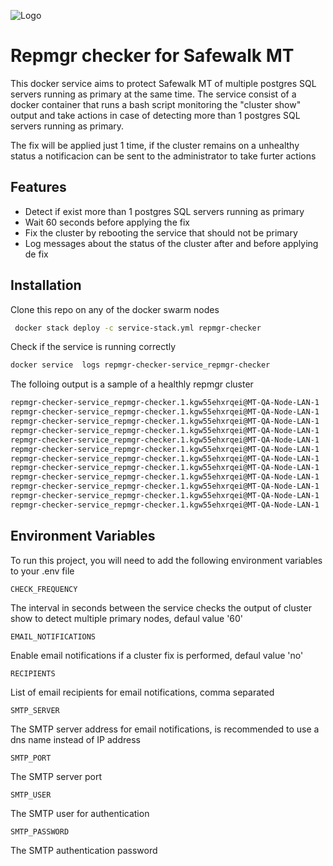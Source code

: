 
![Logo](https://avatars.githubusercontent.com/u/8182156?s=50&v=4)
# Repmgr checker for Safewalk MT
This docker service aims to protect Safewalk MT of multiple postgres SQL servers  running as primary at the same time. The service consist of a docker container that runs a bash script monitoring the "cluster show" output and take actions in case of detecting more than 1 postgres SQL servers running as primary.

The fix will be applied just 1 time, if the cluster remains on a unhealthy status a notificacion can be sent to the administrator to take furter actions


## Features

- Detect if exist more than 1 postgres SQL servers running as primary
- Wait 60 seconds before applying the fix 
- Fix the cluster by rebooting the service that should not be primary
- Log messages about the status of the cluster after and before applying de fix


## Installation

Clone this repo on any of the docker swarm nodes

```bash
 docker stack deploy -c service-stack.yml repmgr-checker
```

Check if the service is running correctly

``` bash
docker service  logs repmgr-checker-service_repmgr-checker
```
The folloing output is a sample of a healthly repmgr cluster

``` bash
repmgr-checker-service_repmgr-checker.1.kgw55ehxrqei@MT-QA-Node-LAN-1    | INFO: The number of PG in primary is: 1  - do nothing
repmgr-checker-service_repmgr-checker.1.kgw55ehxrqei@MT-QA-Node-LAN-1    | postgresql-repmgr 16:00:34.31
repmgr-checker-service_repmgr-checker.1.kgw55ehxrqei@MT-QA-Node-LAN-1    | postgresql-repmgr 16:00:34.32 Welcome to the Bitnami postgresql-repmgr container
repmgr-checker-service_repmgr-checker.1.kgw55ehxrqei@MT-QA-Node-LAN-1    | postgresql-repmgr 16:00:34.32 Subscribe to project updates by watching https://github.com/bitnami/containers
repmgr-checker-service_repmgr-checker.1.kgw55ehxrqei@MT-QA-Node-LAN-1    | postgresql-repmgr 16:00:34.32 Submit issues and feature requests at https://github.com/bitnami/containers/issues
repmgr-checker-service_repmgr-checker.1.kgw55ehxrqei@MT-QA-Node-LAN-1    | postgresql-repmgr 16:00:34.32
repmgr-checker-service_repmgr-checker.1.kgw55ehxrqei@MT-QA-Node-LAN-1    |
repmgr-checker-service_repmgr-checker.1.kgw55ehxrqei@MT-QA-Node-LAN-1    |  ID   | Name | Role    | Status    | Upstream | Location | Priority | Timeline | Connection string
repmgr-checker-service_repmgr-checker.1.kgw55ehxrqei@MT-QA-Node-LAN-1    | ------+------+---------+-----------+----------+----------+----------+----------+-----------------------------------------------------------------------------------------
repmgr-checker-service_repmgr-checker.1.kgw55ehxrqei@MT-QA-Node-LAN-1    |  1000 | pg-0 | primary | * running |          | default  | 100      | 7        | user=repmgr password=repmgrpassword host=pg-0 dbname=repmgr port=5432 connect_timeout=5
repmgr-checker-service_repmgr-checker.1.kgw55ehxrqei@MT-QA-Node-LAN-1    |  1001 | pg-1 | standby |   running | pg-0     | default  | 100      | 7        | user=repmgr password=repmgrpassword host=pg-1 dbname=repmgr port=5432 connect_timeout=5
repmgr-checker-service_repmgr-checker.1.kgw55ehxrqei@MT-QA-Node-LAN-1    |  1002 | pg-2 | standby |   running | pg-0     | default  | 100      | 7        | user=repmgr password=repmgrpassword host=pg-2 dbname=repmgr port=5432 connect_timeout=5
```


## Environment Variables

To run this project, you will need to add the following environment variables to your .env file

`CHECK_FREQUENCY`

The interval in seconds between the service checks the output of cluster show to detect multiple primary nodes, defaul value '60'

`EMAIL_NOTIFICATIONS`

Enable email notifications if a cluster fix is performed, defaul value 'no'

`RECIPIENTS`

List of email recipients for email notifications, comma separated

`SMTP_SERVER`

The SMTP server address for email notifications, is recommended to use a dns name instead of IP address

`SMTP_PORT`

The SMTP server port

`SMTP_USER`

The SMTP user for authentication

`SMTP_PASSWORD`

The SMTP authentication password

